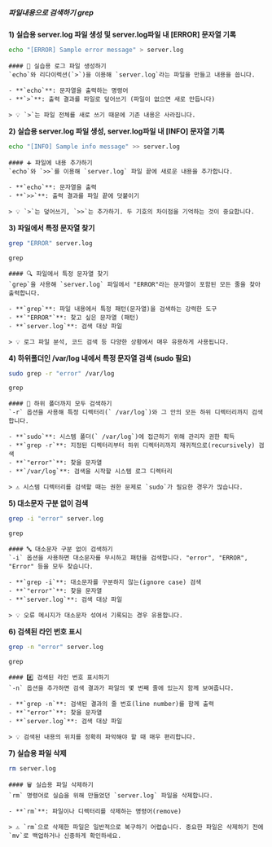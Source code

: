 ##### 파일내용으로 검색하기 grep #####

**1) 실습용 server.log 파일 생성 및 server.log파일 내 [ERROR] 문자열 기록**
```bash
echo "[ERROR] Sample error message" > server.log
```

```desc
#### 📝 실습용 로그 파일 생성하기
`echo`와 리다이렉션(`>`)을 이용해 `server.log`라는 파일을 만들고 내용을 씁니다.

- **`echo`**: 문자열을 출력하는 명령어
- **`>`**: 출력 결과를 파일로 덮어쓰기 (파일이 없으면 새로 만듭니다)

> 💡 `>`는 파일 전체를 새로 쓰기 때문에 기존 내용은 사라집니다.
```

**2) 실습용 server.log 파일 생성, server.log파일 내 [INFO] 문자열 기록**
```bash
echo "[INFO] Sample info message" >> server.log
```

```desc
#### ➕ 파일에 내용 추가하기
`echo`와 `>>`를 이용해 `server.log` 파일 끝에 새로운 내용을 추가합니다.

- **`echo`**: 문자열을 출력
- **`>>`**: 출력 결과를 파일 끝에 덧붙이기

> 💡 `>`는 덮어쓰기, `>>`는 추가하기. 두 기호의 차이점을 기억하는 것이 중요합니다.
```

**3) 파일에서 특정 문자열 찾기**

```bash
grep "ERROR" server.log
```

```tech
grep
```

```desc
#### 🔍 파일에서 특정 문자열 찾기
`grep`을 사용해 `server.log` 파일에서 "ERROR"라는 문자열이 포함된 모든 줄을 찾아 출력합니다.

- **`grep`**: 파일 내용에서 특정 패턴(문자열)을 검색하는 강력한 도구
- **`"ERROR"`**: 찾고 싶은 문자열 (패턴)
- **`server.log`**: 검색 대상 파일

> 💡 로그 파일 분석, 코드 검색 등 다양한 상황에서 매우 유용하게 사용됩니다.
```

**4) 하위폴더인 /var/log 내에서 특정 문자열 검색 (sudo 필요)**

```bash
sudo grep -r "error" /var/log
```

```tech
grep
```

```desc
#### 📂 하위 폴더까지 모두 검색하기
`-r` 옵션을 사용해 특정 디렉터리(` /var/log`)와 그 안의 모든 하위 디렉터리까지 검색합니다.

- **`sudo`**: 시스템 폴더(` /var/log`)에 접근하기 위해 관리자 권한 획득
- **`grep -r`**: 지정된 디렉터리부터 하위 디렉터리까지 재귀적으로(recursively) 검색
- **`"error"`**: 찾을 문자열
- **`/var/log`**: 검색을 시작할 시스템 로그 디렉터리

> ⚠️ 시스템 디렉터리를 검색할 때는 권한 문제로 `sudo`가 필요한 경우가 많습니다.
```

**5) 대소문자 구분 없이 검색**

```bash
grep -i "error" server.log
```

```tech
grep
```

```desc
#### 🔤 대소문자 구분 없이 검색하기
`-i` 옵션을 사용하면 대소문자를 무시하고 패턴을 검색합니다. "error", "ERROR", "Error" 등을 모두 찾습니다.

- **`grep -i`**: 대소문자를 구분하지 않는(ignore case) 검색
- **`"error"`**: 찾을 문자열
- **`server.log`**: 검색 대상 파일

> 💡 오류 메시지가 대소문자 섞여서 기록되는 경우 유용합니다.
```

**6) 검색된 라인 번호 표시**

```bash
grep -n "error" server.log
```

```tech
grep
```

```desc
#### #️⃣ 검색된 라인 번호 표시하기
`-n` 옵션을 추가하면 검색 결과가 파일의 몇 번째 줄에 있는지 함께 보여줍니다.

- **`grep -n`**: 검색된 결과의 줄 번호(line number)를 함께 출력
- **`"error"`**: 찾을 문자열
- **`server.log`**: 검색 대상 파일

> 💡 검색된 내용의 위치를 정확히 파악해야 할 때 매우 편리합니다.
```

**7) 실습용 파일 삭제**
```bash
rm server.log
```

```desc
#### 🗑️ 실습용 파일 삭제하기
`rm` 명령어로 실습을 위해 만들었던 `server.log` 파일을 삭제합니다.

- **`rm`**: 파일이나 디렉터리를 삭제하는 명령어(remove)

> ⚠️ `rm`으로 삭제한 파일은 일반적으로 복구하기 어렵습니다. 중요한 파일은 삭제하기 전에 `mv`로 백업하거나 신중하게 확인하세요.
```
